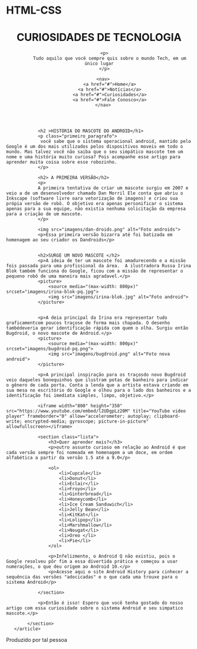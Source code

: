 # HTML-CSS

<header>
        <h1 class="titulo_header">
            CURIOSIDADES DE TECNOLOGIA
        </h1>

        <p>
            Tudo aquilo que você sempre quis sobre o mundo Tech, em um único lugar
        </p>
        
       <nav>
            <a href="#">Home</a>
            <a href="#">Notícias</a>
            <a href="#">Curiosidades</a>
            <a href="#">Fale Conosco</a>
       </nav>

   </header>

   <main>
       <article>
            <section>
            
                <h2 >HISTÓRIA DO MASCOTE DO ANDROID</h1>
                <p class="primeiro_paragrafo">
                 você sabe que o sistema operacional android, mantido pelo Google é um dos mais utilizados pelos dispositivos moveis em todo o mundo. Mas talvez você não saiba que o seu simpático mascote tem um nome e uma história muito curiosa? Pois acompanhe esse artigo para aprender muita coisa sobre esse robozinho.
                </p>

                <h2> A PRIMEIRA VERSÃO</h2>
                <p> 
                A primeira tentativa de criar um mascote surgiu em 2007 e veio a de um desenvolvedor chamado Dan Morril Ele conta que abriu o Inkscape (software livre oara vetorização de imagens) e criou sua própia versão de robô. O objetivo era apenas personificar o sistema apenas para a sua equipe, não existia nenhuma solicitação da empresa para a criação de um mascote.
                </p>

                <img src="imagens/dan-droids.png" alt="Foto androids">
                <p>Essa primeira versão bizarra até foi batizada em homenagem ao seu criador os Dandroids</p>


                <h2>SURGE UM NOVO MASCOTE </h2>
                <p>A ideia de ter um mascote foi amadurecendo e a missão fois passada para uma profissional da área.  A ilustradora Russa Irina Blok também funciona do Google, ficou com a missão de representar o pequeno robô de uma maneira mais agradavel.</p>
                <picture>
                    <source media="(max-width: 800px)" srcset="imagens/irina-blok-pq.jpg">
                    <img src="imagens/irina-blok.jpg" alt="Foto android">
                </picture>


                <p>A deia principal da Irina era representar tudo graficamentcom poucos traçose de forma mais chapada. O desenho tambédeveria gerar identificação rápida com quem o olha. Surgiu então Bugdroid, o novo mascote de Android.</p>
                <picture>
                    <source media="(max-width: 800px)" srcset="imagens/bugdroid-pq.png">
                    <img src="imagens/bugdroid.png" alt="Foto nova android">
                </picture>
            
                <p>A principal inspiração para os traçosdo novo Bugdroid veio daqueles bonequinhos que ilustram potas de banheiro para indicar o gênero de cada porta. Conta a lenda que a artista estava criando em sua mesa no escritório do Google e olhou para o lado dos banheiros e a identificação foi imediata simples, limpo, objetivo.</p>
            
                <iframe width="800" height="350" src="https://www.youtube.com/embed/l2UDgpLz20M" title="YouTube video player" frameborder="0" allow="accelerometer; autoplay; clipboard-write; encrypted-media; gyroscope; picture-in-picture" allowfullscreen></iframe>
                
                <section class="lista">
                    <h3>Quer aprender mais?</h3>
                    <p>outro assunto curioso em relação ao Android é que cada versão sempre foi nomeada em homenagem a um doce, em ordem alfabética a partir da versão 1.5 até a 9.0</p>
        
                    <ol>
                        <li>Cupcale</li>
                        <li>Donut</li>
                        <li>Eclair</li>
                        <li>Froyo</li>
                        <li>Ginterbread</li>
                        <li>Honeycomb</li>
                        <li>Ice Cream Sanduwich</li>
                        <li>Jelly Bean</li>
                        <li>KitKat</li>
                        <li>Lolipop</li>
                        <li>Marshmallow</li>
                        <li>Nougat</li>
                        <li>Oreo </li>
                        <li>Pie</li>
                    </ol>
        
                    <p>Infelizmente, o Android Q não existiu, pois o Google resolveu pôr fim a essa divertida prática e começou a usar numerações, o que deu origem ao Android 10.</p>
                    <p>Acesse aqui o site Android History para cinhecer a sequência das versões "adocicadas" e o que cada uma trouxe para o sistema Android</p>
                        
                </section>
                
                <p>Então é isso! Espero que você tenha gostado do nosso artigo com essa curiosidade sobre o sistema Android e seu simpatico mascote.</p>

            </section>
       </article> 
   </main>


   <footer>
        Produzido por tal pessoa
    </footer>

